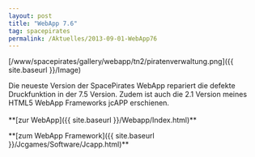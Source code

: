 ```yaml
---
layout: post
title: "WebApp 7.6"
tag: spacepirates
permalink: /Aktuelles/2013-09-01-WebApp76
---
```



[/www/spacepirates/gallery/webapp/tn2/piratenverwaltung.png]({{ site.baseurl }}/Image)

<p>Die neueste Version der SpacePirates WebApp repariert die defekte Druckfunktion in der 7.5 Version. Zudem ist auch die 2.1 Version meines HTML5 WebApp Frameworks jcAPP erschienen.<br/>
<br/>
**[zur WebApp]({{ site.baseurl }}/Webapp/Index.html)**</p>
**[zum WebApp Framework]({{ site.baseurl }}/Jcgames/Software/Jcapp.html)**


